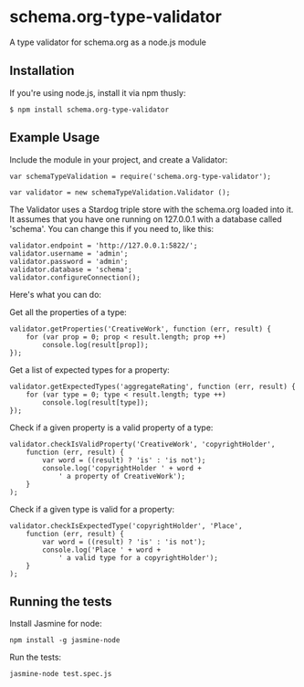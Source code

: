 schema.org-type-validator
=========================

A type validator for schema.org as a node.js module

## Installation ##

If you're using node.js, install it via npm thusly:

    $ npm install schema.org-type-validator
    
## Example Usage ##

Include the module in your project, and create a Validator:

    var schemaTypeValidation = require('schema.org-type-validator');
    
    var validator = new schemaTypeValidation.Validator ();
    
The Validator uses a Stardog triple store with the schema.org loaded into it. 
It assumes that you have one running on 127.0.0.1 with a database called 'schema'.
You can change this if you need to, like this:

    validator.endpoint = 'http://127.0.0.1:5822/';
    validator.username = 'admin';
    validator.password = 'admin';
    validator.database = 'schema';
    validator.configureConnection();
    
Here's what you can do:

Get all the properties of a type:

    validator.getProperties('CreativeWork', function (err, result) {
        for (var prop = 0; prop < result.length; prop ++)
            console.log(result[prop]);
    });
    
Get a list of expected types for a property:

    validator.getExpectedTypes('aggregateRating', function (err, result) {
        for (var type = 0; type < result.length; type ++)
            console.log(result[type]);
    });
    
Check if a given property is a valid property of a type:

    validator.checkIsValidProperty('CreativeWork', 'copyrightHolder', 
        function (err, result) {
            var word = ((result) ? 'is' : 'is not');
            console.log('copyrightHolder ' + word +
                ' a property of CreativeWork');
        }
    );
    
Check if a given type is valid for a property:

    validator.checkIsExpectedType('copyrightHolder', 'Place', 
        function (err, result) {
            var word = ((result) ? 'is' : 'is not');
            console.log('Place ' + word +
                ' a valid type for a copyrightHolder');
        }
    );

## Running the tests ##

Install Jasmine for node:
    
    npm install -g jasmine-node

Run the tests:

    jasmine-node test.spec.js